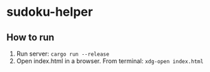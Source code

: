 # sudoku-helper
## How to run
1. Run server: `cargo run --release`
2. Open index.html in a browser. From terminal: `xdg-open index.html`
